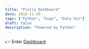 ```yaml
---
title: "Plotly Dashboard"
date: 2018-11-20
tags: ["Python", "hugo", "Data Viz"]
draft: false
description: "Powered by Python"
---
```

👉 Enter [Dashboard](https://plot.ly/dashboard/ginnyqg:24/present)

